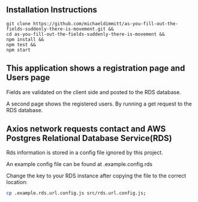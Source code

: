 ## Installation Instructions

```
git clone https://github.com/michaeldimmitt/as-you-fill-out-the-fields-suddenly-there-is-movement.git &&
cd as-you-fill-out-the-fields-suddenly-there-is-movement &&
npm install &&
npm test &&
npm start
```

## This application shows a registration page and Users page
Fields are validated on the client side and posted to the RDS database.

A second page shows the registered users. By running a get request to the RDS database.


## Axios network requests contact and AWS Postgres Relational Database Service(RDS)
Rds information is stored in a config file ignored by this project.

An example config file can be found at .example.config.rds

Change the key to your RDS instance after copying the file to the correct location:
```bash
cp .example.rds.url.config.js src/rds.url.config.js;
```
